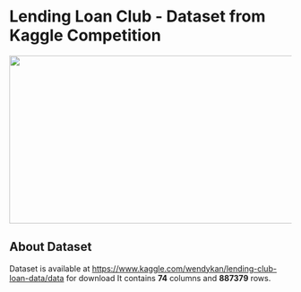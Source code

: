 # Lending Loan Club - Dataset from Kaggle Competition
<img width="1000" height="300" src = "https://blog.lendingclub.com/wp-content/uploads/2017/05/LC-Logo-Official-min.png">

## About Dataset
 Dataset is available at https://www.kaggle.com/wendykan/lending-club-loan-data/data for download
 It contains **74** columns and **887379** rows.

  
 

 
  
 
